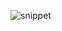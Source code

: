 ![snippet](https://github.com/mollyjs823/binary_animation/assets/81985750/b8862870-c620-4245-a528-5eae049d7049)
